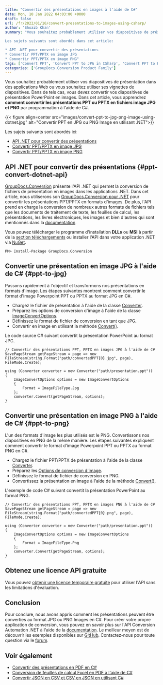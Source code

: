 ```yaml
---
title: "Convertir des présentations en images à l'aide de C#"
date: Mon, 10 Jan 2022 04:03:00 +0000
draft: false
url: /fr/2022/01/10/convert-presentations-to-images-using-csharp/
author: 'Shoaib Khan'
summary: "Vous souhaitez probablement utiliser vos diapositives de présentation dans des applications Web ou vous souhaitez utiliser ses vignettes de diapositives. Dans de tels cas, vous devez convertir vos diapositives de présentation PowerPoint en images. Dans cet article, vous apprendrez **comment convertir les présentations PPT ou PPTX en images JPG et PNG** par programmation à l'aide de C#.

Les sujets suivants sont abordés dans cet article:

* API .NET pour convertir des présentations
* Convertir PPT/PPTX en image JPG
* Convertir PPT/PPTX en image PNG"
tags: ['Convert PPT', 'Convert PPT to JPG in CSharp', 'Convert PPT to PNG in CSharp', 'Convert PPTX', 'PPT to JPG in CSharp', 'PPT to PNG in CSharp']
categories: ['GroupDocs.Conversion Product Family']
---
```


Vous souhaitez probablement utiliser vos diapositives de présentation dans des applications Web ou vous souhaitez utiliser ses vignettes de diapositives. Dans de tels cas, vous devez convertir vos diapositives de présentation PowerPoint en images. Dans cet article, vous apprendrez **comment convertir les présentations PPT ou PPTX en fichiers image JPG et PNG** par programmation à l'aide de C#.

{{< figure align=center src="images/convert-ppt-to-jpg-png-image-using-dotnet.jpg" alt="Convertir PPT en JPG ou PNG Image en utilisant .NET">}}

Les sujets suivants sont abordés ici:

* [API .NET pour convertir des présentations](#ppt-convert-dotnet-api)
* [Convertir PPT/PPTX en image JPG](#ppt-to-jpg)
* [Convertir PPT/PPTX en image PNG](#ppt-to-png)

## API .NET pour convertir des présentations {#ppt-convert-dotnet-api}

[GroupDocs.Conversion](https://products.groupdocs.com/conversion/) présente l'API .NET qui permet la conversion de fichiers de présentation en images dans les applications .NET. Dans cet article, nous utiliserons son [GroupDocs.Conversion pour .NET](https://products.groupdocs.com/conversion/net/) pour convertir les présentations PPT/PPTX en formats d'images. De plus, l'API prend en charge la conversion de nombreux autres formats de fichiers tels que les documents de traitement de texte, les feuilles de calcul, les présentations, les livres électroniques, les images et bien d'autres qui sont mentionnés dans la [documentation](https://docs.groupdocs.com/conversion/net/supported-document-formats/).

Vous pouvez télécharger le programme d'installation **DLLs** ou **MSI** à partir de la [section téléchargements](https://downloads.groupdocs.com/conversion) ou installer l'API dans votre application .NET via [NuGet](https://www.nuget.org/packages/groupdocs.conversion).

```
PM> Install-Package GroupDocs.Conversion
```

## Convertir une présentation en image JPG à l'aide de C# {#ppt-to-jpg}

Passons rapidement à l'objectif et transformons nos présentations en formats d'image. Les étapes suivantes montrent comment convertir le format d'image Powerpoint PPT ou PPTX au format JPG en C#.

* Chargez le fichier de présentation à l'aide de la classe [Converter](https://apireference.groupdocs.com/conversion/net/groupdocs.conversion/converter).
* Préparez les options de conversion d'image à l'aide de la classe [ImageConvertOptions](https://apireference.groupdocs.com/conversion/net/groupdocs.conversion.options.convert/imageconvertoptions).
* Définissez le format de fichier de conversion en tant que JPG.
* Convertir en image en utilisant la méthode [Convert()](https://apireference.groupdocs.com/conversion/net/groupdocs.conversion/converter/methods/convert/index).

Le code source C# suivant convertit la présentation PowerPoint au format JPG.

```
// Convertir des présentations PPT, PPTX en images JPG à l'aide de C#
SavePageStream getPageStream = page => new FileStream(string.Format("path/convertedPPT{0}.jpg", page), FileMode.Create);

using (Converter converter = new Converter("path/presentation.ppt"))
{
    ImageConvertOptions options = new ImageConvertOptions 
    { 
        Format = ImageFileType.Jpg 
    };  
    converter.Convert(getPageStream, options);
}
```

## Convertir une présentation en image PNG à l'aide de C# {#ppt-to-png}

L'un des formats d'image les plus utilisés est le PNG. Convertissons nos diapositives en PNG de la même manière. Les étapes suivantes expliquent comment convertir le format d'image Powerpoint PPT ou PPTX au format PNG en C#.

* Chargez le fichier PPT/PPTX de présentation à l'aide de la classe [Converter](https://apireference.groupdocs.com/conversion/net/groupdocs.conversion/converter).
* Préparez les [Options de conversion d'image](https://apireference.groupdocs.com/conversion/net/groupdocs.conversion.options.convert/imageconvertoptions).
* Définissez le format de fichier de conversion en PNG.
* Convertissez la présentation en image à l'aide de la méthode [Convert()](https://apireference.groupdocs.com/conversion/net/groupdocs.conversion/converter/methods/convert/index).

L'exemple de code C# suivant convertit la présentation PowerPoint au format PNG.

```
// Convertir des présentations PPT, PPTX en images PNG à l'aide de C#
SavePageStream getPageStream = page => new FileStream(string.Format("path/convertedPPT{0}.png", page), FileMode.Create);

using (Converter converter = new Converter("path/presentation.ppt"))
{
    ImageConvertOptions options = new ImageConvertOptions 
    { 
        Format = ImageFileType.Png 
    };  
    converter.Convert(getPageStream, options);
}
```

## Obtenez une licence API gratuite

Vous pouvez [obtenir une licence temporaire gratuite](https://purchase.groupdocs.com/temporary-license) pour utiliser l'API sans les limitations d'évaluation.

## Conclusion

Pour conclure, nous avons appris comment les présentations peuvent être converties au format JPG ou PNG Images en C#. Pour créer votre propre application de conversion, vous pouvez en savoir plus sur l'API Conversion Automation .NET à l'aide de la [documentation](https://docs.groupdocs.com/conversion/net/). Le meilleur moyen est de découvrir les exemples disponibles sur [GitHub](https://github.com/groupdocs-conversion). Contactez-nous pour toute question via le [forum](https://forum.groupdocs.com/).

## Voir également

* [Convertir des présentations en PDF en C#](https://blog.groupdocs.com/2020/03/05/convert-presentations-pptx-ppt-to-pdf-in-csharp/)
* [Conversion de feuilles de calcul Excel en PDF à l'aide de C#](https://blog.groupdocs.com/2021/11/14/convert-excel-spreadsheets-to-pdf-using-csharp/)
* [Convertir JSON en CSV et CSV en JSON en utilisant C#](https://blog.groupdocs.com/2021/06/18/convert-json-and-csv-in-csharp/)





